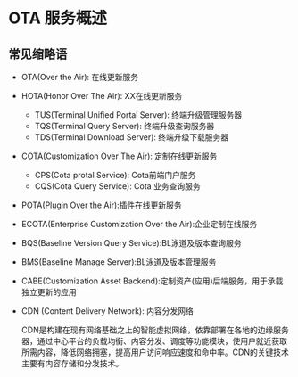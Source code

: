 
# OTA 服务概述

## 常见缩略语

- OTA(Over the Air): 在线更新服务
- HOTA(Honor Over The Air): XX在线更新服务
	- TUS(Terminal  Unified Portal Server): 终端升级管理服务器
	- TQS(Terminal Query Server): 终端升级查询服务器
	- TDS(Terminal  Download Server): 终端升级下载服务器

- COTA(Customization Over The Air): 定制在线更新服务
    - CPS(Cota protal Service): Cota前端门户服务
    - CQS(Cota Query Service): Cota 业务查询服务

- POTA(Plugin Over the Air):插件在线更新服务

- ECOTA(Enterprise Customization Over the Air):企业定制在线服务 

- BQS(Baseline Version Query Service):BL泳道及版本查询服务

- BMS(Baseline Manage Server):BL泳道及版本管理服务

- CABE(Customization Asset Backend):定制资产(应用)后端服务，用于承载独立更新的应用

- CDN (Content Delivery Network): 内容分发网络
  
   CDN是构建在现有网络基础之上的智能虚拟网络，依靠部署在各地的边缘服务器，通过中心平台的负载均衡、内容分发、调度等功能模块，使用户就近获取所需内容，降低网络拥塞，提高用户访问响应速度和命中率。CDN的关键技术主要有内容存储和分发技术。
